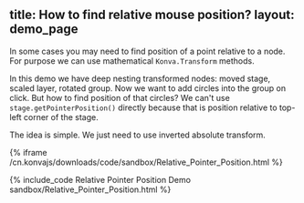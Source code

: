 title: How to find relative mouse position?
layout: demo_page
---

In some cases you may need to find position of a point relative to a node. For purpose we can use mathematical `Konva.Transform` methods.

In this demo we have deep nesting transformed nodes: moved stage, scaled layer, rotated group.
Now we want to add circles into the group on click. But how to find position of that circles?
We can't use `stage.getPointerPosition()` directly because that is position relative to top-left corner of the stage.

The idea is simple. We just need to use inverted absolute transform.

{% iframe /cn.konvajs/downloads/code/sandbox/Relative_Pointer_Position.html %}

{% include_code Relative Pointer Position Demo sandbox/Relative_Pointer_Position.html %}